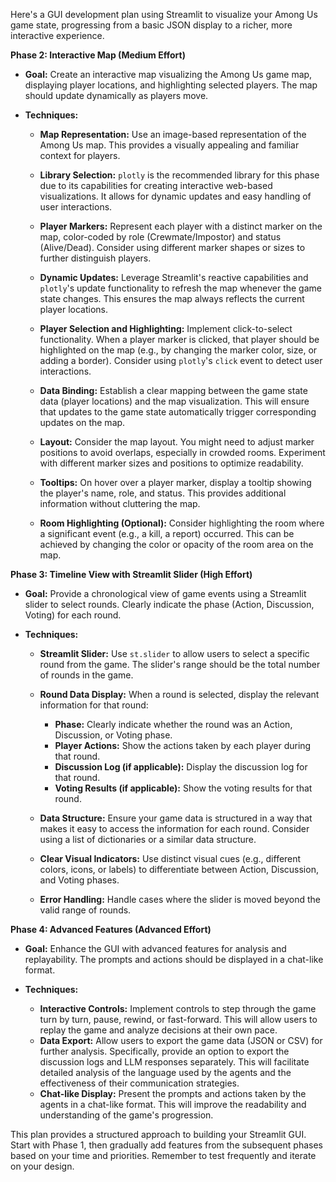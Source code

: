 Here's a GUI development plan using Streamlit to visualize your Among Us game state, progressing from a basic JSON display to a richer, more interactive experience.


**Phase 2: Interactive Map (Medium Effort)**

* **Goal:** Create an interactive map visualizing the Among Us game map, displaying player locations, and highlighting selected players.  The map should update dynamically as players move.

* **Techniques:**

    * **Map Representation:** Use an image-based representation of the Among Us map. This provides a visually appealing and familiar context for players.

    * **Library Selection:**  `plotly` is the recommended library for this phase due to its capabilities for creating interactive web-based visualizations.  It allows for dynamic updates and easy handling of user interactions.

    * **Player Markers:** Represent each player with a distinct marker on the map, color-coded by role (Crewmate/Impostor) and status (Alive/Dead).  Consider using different marker shapes or sizes to further distinguish players.

    * **Dynamic Updates:** Leverage Streamlit's reactive capabilities and `plotly`'s update functionality to refresh the map whenever the game state changes.  This ensures the map always reflects the current player locations.

    * **Player Selection and Highlighting:** Implement click-to-select functionality. When a player marker is clicked, that player should be highlighted on the map (e.g., by changing the marker color, size, or adding a border).  Consider using `plotly`'s `click` event to detect user interactions.

    * **Data Binding:**  Establish a clear mapping between the game state data (player locations) and the map visualization.  This will ensure that updates to the game state automatically trigger corresponding updates on the map.

    * **Layout:**  Consider the map layout.  You might need to adjust marker positions to avoid overlaps, especially in crowded rooms.  Experiment with different marker sizes and positions to optimize readability.

    * **Tooltips:**  On hover over a player marker, display a tooltip showing the player's name, role, and status.  This provides additional information without cluttering the map.

    * **Room Highlighting (Optional):**  Consider highlighting the room where a significant event (e.g., a kill, a report) occurred.  This can be achieved by changing the color or opacity of the room area on the map.


**Phase 3: Timeline View with Streamlit Slider (High Effort)**

* **Goal:** Provide a chronological view of game events using a Streamlit slider to select rounds.  Clearly indicate the phase (Action, Discussion, Voting) for each round.

* **Techniques:**

    * **Streamlit Slider:** Use `st.slider` to allow users to select a specific round from the game.  The slider's range should be the total number of rounds in the game.

    * **Round Data Display:**  When a round is selected, display the relevant information for that round:
        * **Phase:** Clearly indicate whether the round was an Action, Discussion, or Voting phase.
        * **Player Actions:** Show the actions taken by each player during that round.
        * **Discussion Log (if applicable):** Display the discussion log for that round.
        * **Voting Results (if applicable):** Show the voting results for that round.

    * **Data Structure:** Ensure your game data is structured in a way that makes it easy to access the information for each round.  Consider using a list of dictionaries or a similar data structure.

    * **Clear Visual Indicators:** Use distinct visual cues (e.g., different colors, icons, or labels) to differentiate between Action, Discussion, and Voting phases.

    * **Error Handling:** Handle cases where the slider is moved beyond the valid range of rounds.


**Phase 4: Advanced Features (Advanced Effort)**

* **Goal:** Enhance the GUI with advanced features for analysis and replayability.  The prompts and actions should be displayed in a chat-like format.

* **Techniques:**
    * **Interactive Controls:** Implement controls to step through the game turn by turn, pause, rewind, or fast-forward.  This will allow users to replay the game and analyze decisions at their own pace.
    * **Data Export:** Allow users to export the game data (JSON or CSV) for further analysis.  Specifically, provide an option to export the discussion logs and LLM responses separately. This will facilitate detailed analysis of the language used by the agents and the effectiveness of their communication strategies.
    * **Chat-like Display:** Present the prompts and actions taken by the agents in a chat-like format. This will improve the readability and understanding of the game's progression.

This plan provides a structured approach to building your Streamlit GUI.  Start with Phase 1, then gradually add features from the subsequent phases based on your time and priorities. Remember to test frequently and iterate on your design.
